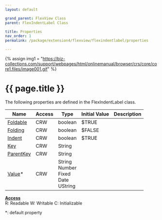 ```yaml
---
layout: default

grand_parent: FlexView Class
parent: FlexIndentLabel Class

title: Properties
nav_order: 1
permalink: /package/extension4/flexview/flexindentlabel/properties

---
```

{% assign img1 = "https://biz-collections.com/support/webpages/html/onlinemanual/browser/crs/core/core1.files/image001.gif" %}


# {{ page.title }}

The following properties are defined in the FlexIndentLabel class.

|Name       | Access | Type   | Initial Value | Description |
|----------	|--------|--------|---------------|----------|
|[Foldable](/package/extension4/flexview/flexindentlabel/properties/foldable) | CRW | boolean | $TRUE | |
|[Folding](/package/extension4/flexview/flexindentlabel/properties/folding) | CRW | boolean | $FALSE | |
|[Indent](/package/extension4/flexview/flexindentlabel/properties/indent) | CRW | boolean | $TRUE | |
|[Key](/package/extension4/flexview/flexindentlabel/properties/key) | CRW | String |  | |
|[ParentKey](/package/extension4/flexview/flexindentlabel/properties/parentkey) | CRW | String |  | |
|[Value](/package/extension4/flexview/flexindentlabel/properties/value)* | CRW | String<br>Number<br>Fixed<br>Date<br>UString |  | |

<u><b>Access</b></u><br>
R: Readable
W: Writable
C: Initializable

*: default property